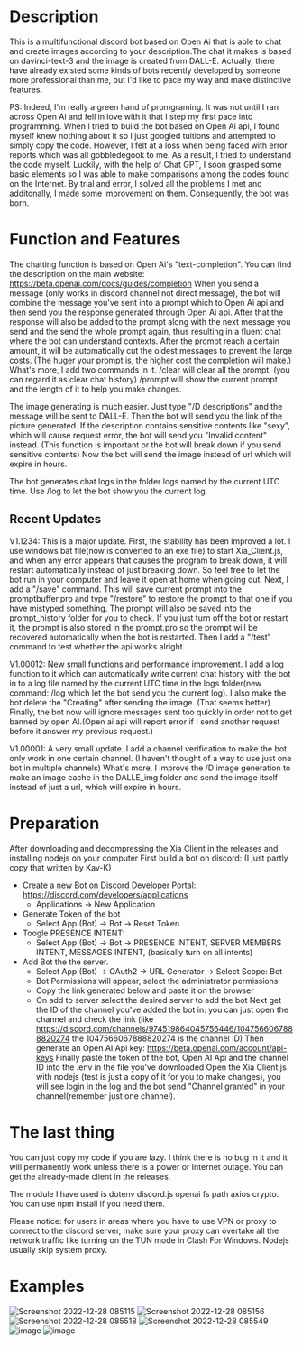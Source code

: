 # Description
This is a multifunctional discord bot based on Open Ai that is able to chat and create images according to your description.The chat it makes is based on davinci-text-3 and the image is created from DALL-E.
Actually, there have already existed some kinds of bots recently developed by someone more professional than me, but I'd like to pace my way and make distinctive features.

PS: Indeed, I'm really a green hand of promgraming. It was not until I ran across Open Ai and fell in love with it that I step my first pace into programming. When I tried to build the bot based on Open Ai api, I found myself knew nothing about it so I just googled tuitions and attempted to simply copy the code. However, I felt at a loss when being faced with error reports which was all gobbledegook to me. As a result, I tried to understand the code myself. Luckily, with the help of Chat GPT, I soon grasped some basic elements so I was able to make comparisons among the codes found on the Internet. By trial and error, I solved all the problems I met and additonally, I made some improvement on them. Consequently, the bot was born.
# Function and Features
The chatting function is based on Open Ai's "text-completion". You can find the description on the main website: https://beta.openai.com/docs/guides/completion
When you send a message (only works in discord channel not direct message), the bot will combine the message you've sent into a prompt which to Open Ai api and then send you the response generated through Open Ai api. After that the response will also be added to the prompt along with the next message you send and the send the whole prompt again, thus resulting in a fluent chat where the bot can understand contexts. After the prompt reach a certain amount, it will be automatically cut the oldest messages to prevent the large costs. (The huger your prompt is, the higher cost the completion will make.) What's more, I add two commands in it. /clear will clear all the prompt. (you can regard it as clear chat history) /prompt will show the current prompt and the length of it to help you make changes.

The image generating is much easier. Just type "/D descriptions" and the message will be sent to DALL-E. Then the bot will send you the link of the picture generated.
If the description contains sensitive contents like "sexy", which will cause request error, the bot will send you "Invalid content" instead. (This function is important or the bot will break down if you send sensitive contents) Now the bot will send the image instead of url which will expire in hours.

The bot generates chat logs in the folder logs named by the current UTC time. Use /log to let the bot show you the current log.
## Recent Updates
V1.1234: This is a major update. First, the stability has been improved a lot. I use windows bat file(now is converted to an exe file) to start Xia_Client.js, and when any error appears that causes the program to break down, it will restart automatically instead of just breaking down. So feel free to let the bot run in your computer and leave it open at home when going out. Next, I add a "/save" command. This will save current prompt into the promptbuffer.pro and type "/restore" to restore the prompt to that one if you have mistyped something. The prompt will also be saved into the prompt_history folder for you to check. If you just turn off the bot or restart it, the prompt is also stored in the prompt.pro so the prompt will be recovered automatically when the bot is restarted. Then I add a "/test" command to test whether the api works alright.
 

V1.00012: New small functions and performance improvement. I add a log function to it which can automatically write current chat history with the bot in to a log file named by the current UTC time in the logs folder(new command: /log which let the bot send you the current log). I also make the bot delete the "Creating" after sending the image. (That seems better) Finally, the bot now will ignore messages sent too quickly in order not to get banned by open AI.(Open ai api will report error if I send another request before it answer my previous request.)

V1.00001: A very small update. I add a channel verification to make the bot only work in one certain channel. (I haven't thought of a way to use just one bot in multiple channels) What's more, I improve the /D image generation to make an image cache in the DALLE_img folder and send the image itself instead of just a url, which will expire in hours.
# Preparation
After downloading and decompressing the Xia Client in the releases and installing nodejs on your computer
First build a bot on discord:  (I just partly copy that written by Kav-K)
- Create a new Bot on Discord Developer Portal: https://discord.com/developers/applications
    - Applications -> New Application
- Generate Token of the bot
    - Select App (Bot) -> Bot -> Reset Token
- Toogle PRESENCE INTENT:
    - Select App (Bot) -> Bot -> PRESENCE INTENT, SERVER MEMBERS INTENT, MESSAGES INTENT, (basically turn on all intents)
- Add Bot the the server.
    - Select App (Bot) -> OAuth2 -> URL Generator -> Select Scope: Bot
    - Bot Permissions will appear, select the administrator permissions
    - Copy the link generated below and paste it on the browser
    - On add to server select the desired server to add the bot
Next get the ID of the channel you've added the bot in: you can just open the channel and check the link (like https://discord.com/channels/974519864045756446/1047566067888820274 the 1047566067888820274 is the channel ID)
Then generate an Open AI Api key: https://beta.openai.com/account/api-keys
Finally paste the token of the bot, Open AI Api and the channel ID into the .env in the file you've downloaded
Open the Xia Client.js with nodejs (test is just a copy of it for you to make changes), you will see login in the log and the bot send "Channel granted" in your channel(remember just one channel).
# The last thing
You can just copy my code if you are lazy. I think there is no bug in it and it will permanently work unless there is a power or Internet outage. You can get the already-made client in the releases.

The module I have used is dotenv discord.js openai fs path axios crypto. You can use npm install if you need them.

Please notice: for users in areas where you have to use VPN or proxy to connect to the discord server, make sure your proxy can overtake all the network traffic like turning on the TUN mode in Clash For Windows. Nodejs usually skip system proxy.
# Examples
![Screenshot 2022-12-28 085115](https://user-images.githubusercontent.com/105624127/209741504-52921352-f66f-4f27-916f-4052181efed3.png)
![Screenshot 2022-12-28 085156](https://user-images.githubusercontent.com/105624127/209741519-b30f808a-2b82-4b01-a1f4-b88a75b98ed2.png)
![Screenshot 2022-12-28 085518](https://user-images.githubusercontent.com/105624127/209741547-c64a6142-e7b1-4828-a64e-0a8fdfd2598f.png)
![Screenshot 2022-12-28 085549](https://user-images.githubusercontent.com/105624127/209741568-d10366d5-e4bd-43e0-8d19-03a4540e64a9.png)
![image](https://user-images.githubusercontent.com/105624127/209050419-6bd62689-367c-423d-9fcd-fb77b1fab145.png)
![image](https://user-images.githubusercontent.com/105624127/209050560-86df37f6-2596-4e41-ab1d-202476cebb72.png)

